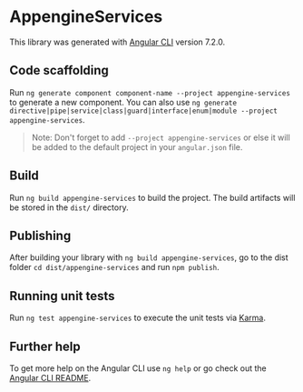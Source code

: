 # AppengineServices

This library was generated with [Angular CLI](https://github.com/angular/angular-cli) version 7.2.0.

## Code scaffolding

Run `ng generate component component-name --project appengine-services` to generate a new component. You can also use `ng generate directive|pipe|service|class|guard|interface|enum|module --project appengine-services`.
> Note: Don't forget to add `--project appengine-services` or else it will be added to the default project in your `angular.json` file. 

## Build

Run `ng build appengine-services` to build the project. The build artifacts will be stored in the `dist/` directory.

## Publishing

After building your library with `ng build appengine-services`, go to the dist folder `cd dist/appengine-services` and run `npm publish`.

## Running unit tests

Run `ng test appengine-services` to execute the unit tests via [Karma](https://karma-runner.github.io).

## Further help

To get more help on the Angular CLI use `ng help` or go check out the [Angular CLI README](https://github.com/angular/angular-cli/blob/master/README.md).
